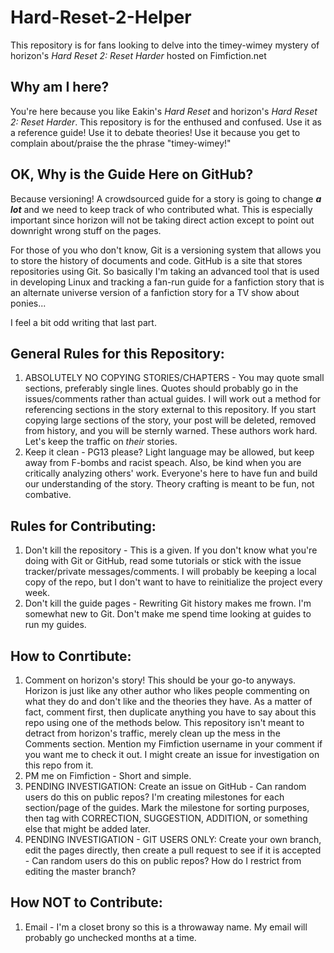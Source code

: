 Hard-Reset-2-Helper
===================

This repository is for fans looking to delve into the timey-wimey mystery of horizon's _Hard Reset 2: Reset Harder_ hosted on Fimfiction.net

Why am I here?
--------------

You're here because you like Eakin's _Hard Reset_ and horizon's _Hard Reset 2: Reset Harder_.  This repository is for the enthused and confused.  Use it as a reference guide!  Use it to debate theories!  Use it because you get to complain about/praise the the phrase "timey-wimey!"

OK, Why is the Guide Here on GitHub?
------------------------------------

Because versioning!  A crowdsourced guide for a story is going to change _**a lot**_ and we need to keep track of who contributed what.  This is especially important since horizon will not be taking direct action except to point out downright wrong stuff on the pages.

For those of you who don't know, Git is a versioning system that allows you to store the history of documents and code.  GitHub is a site that stores repositories using Git.  So basically I'm taking an advanced tool that is used in developing Linux and tracking a fan-run guide for a fanfiction story that is an alternate universe version of a fanfiction story for a TV show about ponies...

I feel a bit odd writing that last part.

General Rules for this Repository:
--------------------------

1. ABSOLUTELY NO COPYING STORIES/CHAPTERS - You may quote small sections, preferably single lines.  Quotes should probably go in the issues/comments rather than actual guides.  I will work out a method for referencing sections in the story external to this repository.  If you start copying large sections of the story, your post will be deleted, removed from history, and you will be sternly warned.  These authors work hard.  Let's keep the traffic on _their_ stories.
2. Keep it clean - PG13 please?  Light language may be allowed, but keep away from F-bombs and racist speach.  Also, be kind when you are critically analyzing others' work.  Everyone's here to have fun and build our understanding of the story.  Theory crafting is meant to be fun, not combative.

Rules for Contributing:
-----------------------

1. Don't kill the repository - This is a given.  If you don't know what you're doing with Git or GitHub, read some tutorials or stick with the issue tracker/private messages/comments.  I will probably be keeping a local copy of the repo, but I don't want to have to reinitialize the project every week.
2. Don't kill the guide pages - Rewriting Git history makes me frown.  I'm somewhat new to Git.  Don't make me spend time looking at guides to run my guides.

How to Conrtibute:
------------------

1. Comment on horizon's story!  This should be your go-to anyways.  Horizon is just like any other author who likes people commenting on what they do and don't like and the theories they have.  As a matter of fact, comment first, then duplicate anything you have to say about this repo using one of the methods below.  This repository isn't meant to detract from horizon's traffic, merely clean up the mess in the Comments section.  Mention my Fimfiction username in your comment if you want me to check it out.  I might create an issue for investigation on this repo from it.
2. PM me on Fimfiction - Short and simple.
3. PENDING INVESTIGATION: Create an issue on GitHub - Can random users do this on public repos?  I'm creating milestones for each section/page of the guides.  Mark the milestone for sorting purposes, then tag with CORRECTION, SUGGESTION, ADDITION, or something else that might be added later.
4. PENDING INVESTIGATION - GIT USERS ONLY: Create your own branch, edit the pages directly, then create a pull request to see if it is accepted - Can random users do this on public repos?  How do I restrict from editing the master branch?

How NOT to Contribute:
----------------------

1. Email - I'm a closet brony so this is a throwaway name.  My email will probably go unchecked months at a time.

